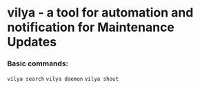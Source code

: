 # vilya - a tool for automation and notification for Maintenance Updates 

### Basic commands:

`vilya search`
`vilya daemon`
`vilya shout`